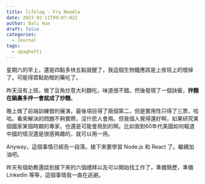 ```yaml
---
title: lifelog - Fry Noodle
date: 2023-02-11T09:07:02Z
author: Dali Han
draft: false
categories:
  - Journal
tags:
  - spaghetti
---
```


星期六的早上，還是四點多快五點就醒了，我這個生物鐘應該是上夜班上的壞掉了。可能得買點助眠的藥吃了。

昨天沒有上班，做了豆角炒意大利麵吃，味道很不錯。然後發現了一個訣竅，**拌麵在鍋裏多拌一會就成了炒麵**。

晚上做了前端訓練營的展演，最後項目得了兩個第二，但是實用性只得了三票，哈哈。看來解決的問題不夠實際，沒什麽人會用。但我個人覺得還好啊，如果研究某個國家某個時期的專家，也還是可能會用到的啊。比如我對60年代美國如何報道中國的情況還是很感興趣的，就可以用一用。

Anyway，這個事情已經告一段落。接下來要學習 Node.js 和 React 了。繼續加油吧。

昨天有個助教還談到接下來的六個禮拜以及可以開始找工作了，準備簡歷，準備 Linkedin 等等，這個事情我一直在逃避。